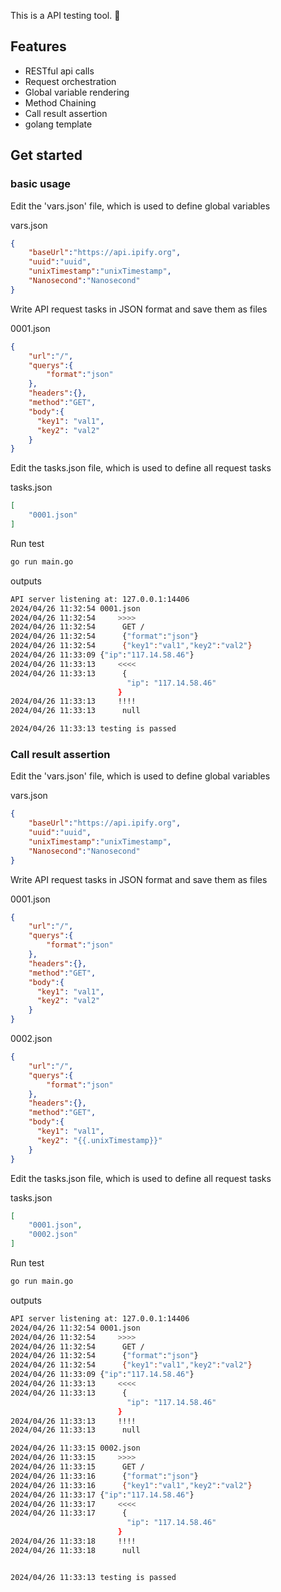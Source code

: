 
This is a API testing tool. 🚀

## Features

* RESTful api calls
* Request orchestration
* Global variable rendering
* Method Chaining
* Call result assertion
* golang template

## Get started

### basic usage

Edit the 'vars.json' file, which is used to define global variables

vars.json
``` json
{
	"baseUrl":"https://api.ipify.org",
	"uuid":"uuid",
	"unixTimestamp":"unixTimestamp",
	"Nanosecond":"Nanosecond"
}
```

Write API request tasks in JSON format and save them as files

0001.json
``` json
{
	"url":"/",
	"querys":{
        "format":"json"
    },
	"headers":{},
	"method":"GET",
	"body":{
	  "key1": "val1",
      "key2": "val2"
	}
}
```

Edit the tasks.json file, which is used to define all request tasks

tasks.json

``` json
[
	"0001.json"
]
```

Run test
``` bash
go run main.go
```

outputs

``` bash
API server listening at: 127.0.0.1:14406
2024/04/26 11:32:54 0001.json
2024/04/26 11:32:54     >>>>
2024/04/26 11:32:54      GET /
2024/04/26 11:32:54      {"format":"json"}
2024/04/26 11:32:54      {"key1":"val1","key2":"val2"}
2024/04/26 11:33:09 {"ip":"117.14.58.46"}
2024/04/26 11:33:13     <<<<
2024/04/26 11:33:13      {
                          "ip": "117.14.58.46"
                        }
2024/04/26 11:33:13     !!!!
2024/04/26 11:33:13      null

2024/04/26 11:33:13 testing is passed
```

### Call result assertion

Edit the 'vars.json' file, which is used to define global variables

vars.json
``` json
{
	"baseUrl":"https://api.ipify.org",
	"uuid":"uuid",
	"unixTimestamp":"unixTimestamp",
	"Nanosecond":"Nanosecond"
}
```

Write API request tasks in JSON format and save them as files

0001.json
``` json
{
	"url":"/",
	"querys":{
        "format":"json"
    },
	"headers":{},
	"method":"GET",
	"body":{
	  "key1": "val1",
      "key2": "val2"
	}
}
```

0002.json
``` json
{
	"url":"/",
	"querys":{
        "format":"json"
    },
	"headers":{},
	"method":"GET",
	"body":{
	  "key1": "val1",
      "key2": "{{.unixTimestamp}}"
	}
}
```

Edit the tasks.json file, which is used to define all request tasks

tasks.json

``` json
[
	"0001.json",
    "0002.json"
]
```

Run test
``` bash
go run main.go
```


outputs

``` bash
API server listening at: 127.0.0.1:14406
2024/04/26 11:32:54 0001.json
2024/04/26 11:32:54     >>>>
2024/04/26 11:32:54      GET /
2024/04/26 11:32:54      {"format":"json"}
2024/04/26 11:32:54      {"key1":"val1","key2":"val2"}
2024/04/26 11:33:09 {"ip":"117.14.58.46"}
2024/04/26 11:33:13     <<<<
2024/04/26 11:33:13      {
                          "ip": "117.14.58.46"
                        }
2024/04/26 11:33:13     !!!!
2024/04/26 11:33:13      null

2024/04/26 11:33:15 0002.json
2024/04/26 11:33:15     >>>>
2024/04/26 11:33:15      GET /
2024/04/26 11:33:16      {"format":"json"}
2024/04/26 11:33:16      {"key1":"val1","key2":"val2"}
2024/04/26 11:33:17 {"ip":"117.14.58.46"}
2024/04/26 11:33:17     <<<<
2024/04/26 11:33:17      {
                          "ip": "117.14.58.46"
                        }
2024/04/26 11:33:18     !!!!
2024/04/26 11:33:18      null


2024/04/26 11:33:13 testing is passed
```